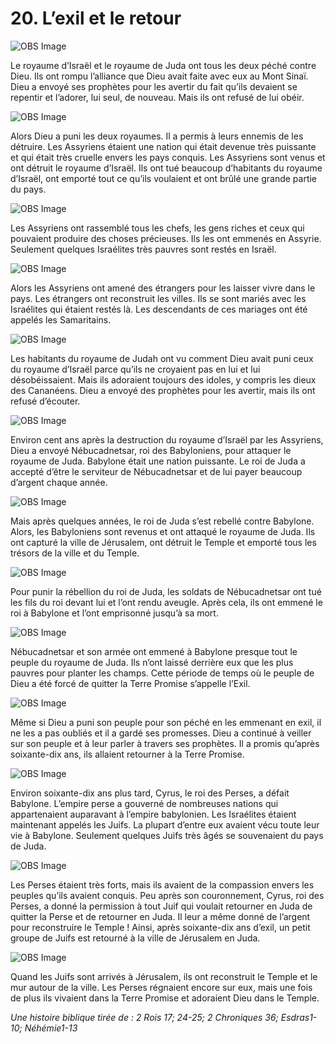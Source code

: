 # 20. L’exil et le retour

![OBS Image](https://cdn.door43.org/obs/jpg/360px/obs-en-20-01.jpg)

Le royaume d’Israël et le royaume de Juda ont tous les deux péché contre Dieu. Ils ont rompu l’alliance que Dieu avait faite avec eux au Mont Sinaï. Dieu a envoyé ses prophètes pour les avertir du fait qu’ils devaient se repentir et l’adorer, lui seul, de nouveau. Mais ils ont refusé de lui obéir.

![OBS Image](https://cdn.door43.org/obs/jpg/360px/obs-en-20-02.jpg)

Alors Dieu a puni les deux royaumes. Il a permis à leurs ennemis de les détruire. Les Assyriens étaient une nation qui était devenue très puissante et qui était très cruelle envers les pays conquis. Les Assyriens sont venus et ont détruit le royaume d’Israël. Ils ont tué beaucoup d’habitants du royaume d’Israël, ont emporté tout ce qu’ils voulaient et ont brûlé une grande partie du pays.

![OBS Image](https://cdn.door43.org/obs/jpg/360px/obs-en-20-03.jpg)

Les Assyriens ont rassemblé tous les chefs, les gens riches et ceux qui pouvaient produire des choses précieuses. Ils les ont emmenés en Assyrie. Seulement quelques Israélites très pauvres sont restés en Israël.

![OBS Image](https://cdn.door43.org/obs/jpg/360px/obs-en-20-04.jpg)

Alors les Assyriens ont amené des étrangers pour les laisser vivre dans le pays. Les étrangers ont reconstruit les villes. Ils se sont mariés avec les Israélites qui étaient restés là. Les descendants de ces mariages ont été appelés les Samaritains.

![OBS Image](https://cdn.door43.org/obs/jpg/360px/obs-en-20-05.jpg)

Les habitants du royaume de Judah ont vu comment Dieu avait puni ceux du royaume d’Israël parce qu’ils ne croyaient pas en lui et lui désobéissaient. Mais ils adoraient toujours des idoles, y compris les dieux des Cananéens. Dieu a envoyé des prophètes pour les avertir, mais ils ont refusé d’écouter.

![OBS Image](https://cdn.door43.org/obs/jpg/360px/obs-en-20-06.jpg)

Environ cent ans après la destruction du royaume d’Israël par les Assyriens, Dieu a envoyé Nébucadnetsar, roi des Babyloniens, pour attaquer le royaume de Juda. Babylone était une nation puissante. Le roi de Juda a accepté d’être le serviteur de Nébucadnetsar et de lui payer beaucoup d’argent chaque année.

![OBS Image](https://cdn.door43.org/obs/jpg/360px/obs-en-20-07.jpg)

Mais après quelques années, le roi de Juda s’est rebellé contre Babylone. Alors, les Babyloniens sont revenus et ont attaqué le royaume de Juda. Ils ont capturé la ville de Jérusalem, ont détruit le Temple et emporté tous les trésors de la ville et du Temple.

![OBS Image](https://cdn.door43.org/obs/jpg/360px/obs-en-20-08.jpg)

Pour punir la rébellion du roi de Juda, les soldats de Nébucadnetsar ont tué les fils du roi devant lui et l’ont rendu aveugle. Après cela, ils ont emmené le roi à Babylone et l’ont emprisonné jusqu’à sa mort.

![OBS Image](https://cdn.door43.org/obs/jpg/360px/obs-en-20-09.jpg)

Nébucadnetsar et son armée ont emmené à Babylone presque tout le peuple du royaume de Juda. Ils n’ont laissé derrière eux que les plus pauvres pour planter les champs. Cette période de temps où le peuple de Dieu a été forcé de quitter la Terre Promise s’appelle l’Exil.

![OBS Image](https://cdn.door43.org/obs/jpg/360px/obs-en-20-10.jpg)

Même si Dieu a puni son peuple pour son péché en les emmenant en exil, il ne les a pas oubliés et il a gardé ses promesses. Dieu a continué à veiller sur son peuple et à leur parler à travers ses prophètes. Il a promis qu’après soixante-dix ans, ils allaient retourner à la Terre Promise.

![OBS Image](https://cdn.door43.org/obs/jpg/360px/obs-en-20-11.jpg)

Environ soixante-dix ans plus tard, Cyrus, le roi des Perses, a défait Babylone. L’empire perse a gouverné de nombreuses nations qui appartenaient auparavant à l’empire babylonien. Les Israélites étaient maintenant appelés les Juifs. La plupart d’entre eux avaient vécu toute leur vie à Babylone. Seulement quelques Juifs très âgés se souvenaient du pays de Juda.

![OBS Image](https://cdn.door43.org/obs/jpg/360px/obs-en-20-12.jpg)

Les Perses étaient très forts, mais ils avaient de la compassion envers les peuples qu’ils avaient conquis. Peu après son couronnement, Cyrus, roi des Perses, a donné la permission à tout Juif qui voulait retourner en Juda de quitter la Perse et de retourner en Juda. Il leur a même donné de l’argent pour reconstruire le Temple ! Ainsi, après soixante-dix ans d’exil, un petit groupe de Juifs est retourné à la ville de Jérusalem en Juda.

![OBS Image](https://cdn.door43.org/obs/jpg/360px/obs-en-20-13.jpg)

Quand les Juifs sont arrivés à Jérusalem, ils ont reconstruit le Temple et le mur autour de la ville. Les Perses régnaient encore sur eux, mais une fois de plus ils vivaient dans la Terre Promise et adoraient Dieu dans le Temple.

_Une histoire biblique tirée de : 2 Rois 17; 24-25; 2 Chroniques 36; Esdras1-10; Néhémie1-13_